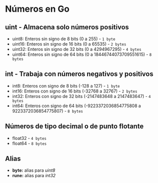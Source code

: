 # Números en Go

## uint - Almacena solo números positivos

- uint8: Enteros sin signo de 8 bits (0 a 255) - `1 byte`
- uint16: Enteros sin signo de 16 bits (0 a 65535) - `2 bytes`
- uint32: Enteros sin signo de 32 bits (0 a 4294967295) - `4 bytes`
- uint64: Enteros sin signo de 64 bits (0 a 18446744073709551615) - `8 bytes`

## int - Trabaja con números negativos y positivos

- int8: Enteros con signo de 8 bits (-128 a 127) - `1 byte`
- int16: Enteros con signo de 16 bits (-32768 a 32767) - `2 bytes`
- int32: Enteros con signo de 32 bits (-2147483648 a 2147483647) - `4 bytes`
- int64: Enteros con signo de 64 bits (-9223372036854775808 a 9223372036854775807) - `8 bytes`

## Números de tipo decimal o de punto flotante

- float32 - `4 bytes`
- float64 - `8 bytes`

## Alias

- **byte:** alias para _uint8_
- **rune:** alias para _int32_
